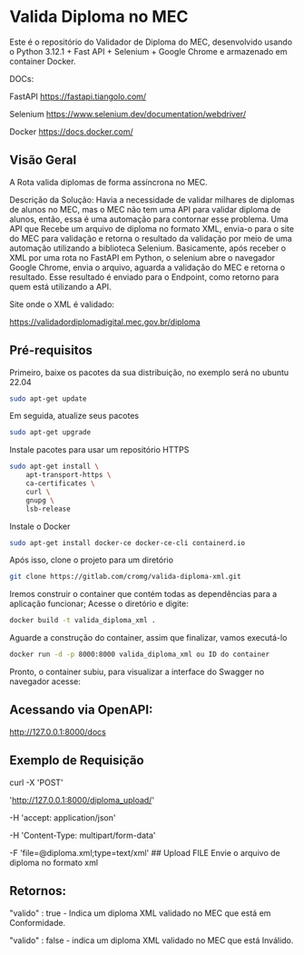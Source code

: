 # Valida Diploma no MEC

Este é o repositório do Validador de Diploma do MEC, desenvolvido usando o Python 3.12.1 + Fast API + Selenium + Google Chrome e armazenado em container Docker.

DOCs: 

FastAPI
https://fastapi.tiangolo.com/

Selenium
https://www.selenium.dev/documentation/webdriver/

Docker
https://docs.docker.com/



## Visão Geral

A Rota valida diplomas de forma assíncrona no MEC.

Descrição da Solução:
Havia a necessidade de validar milhares de diplomas de alunos no MEC, mas o MEC não tem uma API para validar diploma de alunos, então, essa é uma automação para contornar esse problema. Uma API que Recebe um arquivo de diploma no formato XML, envia-o para o site do MEC para validação e retorna o resultado da validação por meio de uma automação utilizando a biblioteca Selenium. Basicamente, após receber o XML por uma rota no FastAPI em Python, o selenium abre o navegador Google Chrome, envia o arquivo, aguarda a validação do MEC e retorna o resultado. Esse resultado é enviado para o Endpoint, como retorno para quem está utilizando a API.


Site onde o XML é validado:

https://validadordiplomadigital.mec.gov.br/diploma



## Pré-requisitos

Primeiro, baixe os pacotes da sua distribuição, no exemplo será no ubuntu 22.04

```bash
sudo apt-get update 
```

Em seguida, atualize seus pacotes

```bash
sudo apt-get upgrade
```

Instale pacotes para usar um repositório HTTPS

```bash
sudo apt-get install \
    apt-transport-https \
    ca-certificates \
    curl \
    gnupg \
    lsb-release
```


Instale o Docker

```bash
sudo apt-get install docker-ce docker-ce-cli containerd.io
```

Após isso, clone o projeto para um diretório

```bash
git clone https://gitlab.com/cromg/valida-diploma-xml.git
```

Iremos construir o container que contém todas as dependências para a aplicação funcionar; Acesse o diretório e digite:
```bash
docker build -t valida_diploma_xml .
```

Aguarde a construção do container, assim que finalizar, vamos executá-lo

```bash
docker run -d -p 8000:8000 valida_diploma_xml ou ID do container
```
Pronto, o container subiu, para visualizar a interface do Swagger no navegador acesse:

## Acessando via OpenAPI:

http://127.0.0.1:8000/docs


## Exemplo de Requisição

curl -X 'POST'

'http://127.0.0.1:8000/diploma_upload/'

-H 'accept: application/json'

-H 'Content-Type: multipart/form-data'

-F 'file=@diploma.xml;type=text/xml' ## Upload FILE Envie o arquivo de diploma no formato xml





## Retornos:

"valido" : true - Indica um diploma XML validado no MEC que está em Conformidade.

"valido" : false - indica um diploma XML validado no MEC que está Inválido.
